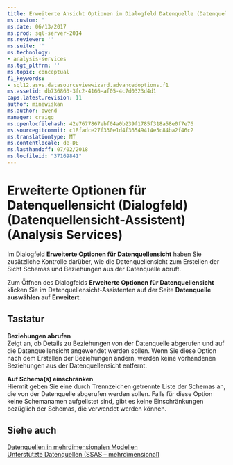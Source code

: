 ```yaml
---
title: Erweiterte Ansicht Optionen im Dialogfeld Datenquelle (Datenquellensicht-Assistenten) (Analysis Services) | Microsoft-Dokumentation
ms.custom: ''
ms.date: 06/13/2017
ms.prod: sql-server-2014
ms.reviewer: ''
ms.suite: ''
ms.technology:
- analysis-services
ms.tgt_pltfrm: ''
ms.topic: conceptual
f1_keywords:
- sql12.asvs.datasourceviewwizard.advancedoptions.f1
ms.assetid: db736863-3fc2-4166-af05-4c7d0323d4d1
caps.latest.revision: 11
author: minewiskan
ms.author: owend
manager: craigg
ms.openlocfilehash: 42e7677867ebf04a0b239f1785f318a58e0f7e76
ms.sourcegitcommit: c18fadce27f330e1d4f36549414e5c84ba2f46c2
ms.translationtype: MT
ms.contentlocale: de-DE
ms.lasthandoff: 07/02/2018
ms.locfileid: "37169841"
---
```

# <a name="advanced-data-source-view-options-dialog-box-data-source-view-wizard-analysis-services"></a>Erweiterte Optionen für Datenquellensicht (Dialogfeld) (Datenquellensicht-Assistent) (Analysis Services)
  Im Dialogfeld **Erweiterte Optionen für Datenquellensicht** haben Sie zusätzliche Kontrolle darüber, wie die Datenquellensicht zum Erstellen der Sicht Schemas und Beziehungen aus der Datenquelle abruft.  
  
 Zum Öffnen des Dialogfelds **Erweiterte Optionen für Datenquellensicht** klicken Sie im Datenquellensicht-Assistenten auf der Seite **Datenquelle auswählen** auf **Erweitert**.  
  
## <a name="options"></a>Tastatur  
 **Beziehungen abrufen**  
 Zeigt an, ob Details zu Beziehungen von der Datenquelle abgerufen und auf die Datenquellensicht angewendet werden sollen. Wenn Sie diese Option nach dem Erstellen der Beziehungen ändern, werden keine vorhandenen Beziehungen aus der Datenquellensicht entfernt.  
  
 **Auf Schema(s) einschränken**  
 Hiermit geben Sie eine durch Trennzeichen getrennte Liste der Schemas an, die von der Datenquelle abgerufen werden sollen. Falls für diese Option keine Schemanamen aufgelistet sind, gibt es keine Einschränkungen bezüglich der Schemas, die verwendet werden können.  
  
## <a name="see-also"></a>Siehe auch  
 [Datenquellen in mehrdimensionalen Modellen](multidimensional-models/data-sources-in-multidimensional-models.md)   
 [Unterstützte Datenquellen &#40;SSAS – mehrdimensional&#41;](multidimensional-models/supported-data-sources-ssas-multidimensional.md)  
  
  

